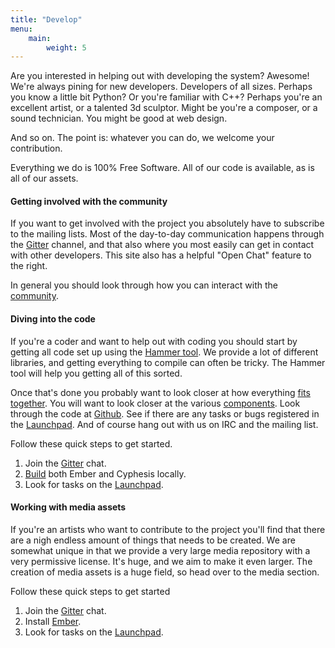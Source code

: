 ```yaml
---
title: "Develop"
menu:
    main:
        weight: 5
---
```


Are you interested in helping out with developing the system? Awesome! We're always pining for new developers.
Developers of all sizes. Perhaps you know a little bit Python? Or you're familiar with C++? Perhaps you're an excellent
artist, or a talented 3d sculptor. Might be you're a composer, or a sound technician. You might be good at web design.

And so on. The point is: whatever you can do, we welcome your contribution.

Everything we do is 100% Free Software. All of our code is available, as is all of our assets.

#### Getting involved with the community

If you want to get involved with the project you absolutely have to subscribe to the mailing lists. Most of the
day-to-day communication happens through the [Gitter](https://gitter.im/Worldforge/Lobby) channel, and that also where
you most easily can get in contact with other developers. This site also has a helpful "Open Chat" feature to the right.

In general you should look through how you can interact with the [community](/community).

#### Diving into the code

If you're a coder and want to help out with coding you should start by getting all code set up using
the [Hammer tool](/develop/build-source). We provide a lot of different libraries, and getting everything to compile can
often be tricky. The Hammer tool will help you getting all of this sorted.

Once that's done you probably want to look closer at how everything [fits together](/develop/technical-overview). You
will want to look closer at the various [components](/components). Look through the code
at [Github](https://github.com/worldforge). See if there are any tasks or bugs registered in
the [Launchpad](https://launchpad.net/worldforge). And of course hang out with us on IRC and the mailing list.

Follow these quick steps to get started.

1. Join the [Gitter](https://gitter.im/Worldforge/Lobby) chat.
1. [Build](/develop/build-source/) both Ember and Cyphesis locally.
1. Look for tasks on the [Launchpad](https://launchpad.net/worldforge).

#### Working with media assets

If you're an artists who want to contribute to the project you'll find that there are a nigh endless amount of things
that needs to be created. We are somewhat unique in that we provide a very large media repository with a very permissive
license. It's huge, and we aim to make it even larger. The creation of media assets is a huge field, so head over to the
media section.

Follow these quick steps to get started

1. Join the [Gitter](https://gitter.im/Worldforge/Lobby) chat.
1. Install [Ember](/downloads/).
1. Look for tasks on the [Launchpad](https://launchpad.net/worldforge).